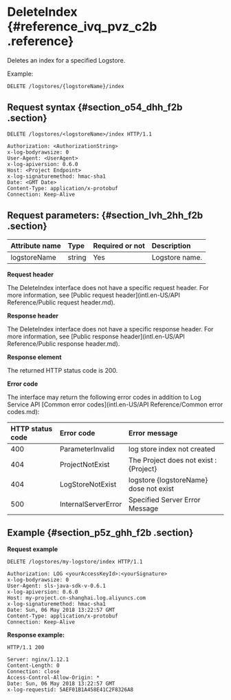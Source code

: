 # DeleteIndex {#reference_ivq_pvz_c2b .reference}

Deletes an index for a specified Logstore.

Example:

```
DELETE /logstores/{logstoreName}/index
```

## Request syntax {#section_o54_dhh_f2b .section}

```
DELETE /logstores/<logstoreName>/index HTTP/1.1

Authorization: <AuthorizationString>
x-log-bodyrawsize: 0
User-Agent: <UserAgent>
x-log-apiversion: 0.6.0
Host: <Project Endpoint>
x-log-signaturemethod: hmac-sha1
Date: <GMT Date>
Content-Type: application/x-protobuf
Connection: Keep-Alive
```

## Request parameters: {#section_lvh_2hh_f2b .section}

|**Attribute name**|**Type**|**Required or not**|**Description**|
|:-----------------|:-------|:------------------|:--------------|
|logstoreName|string|Yes|Logstore name.|

 **Request header** 

The DeleteIndex interface does not have a specific request header. For more information, see [Public request header](intl.en-US/API Reference/Public request header.md).

 **Response header** 

The DeleteIndex interface does not have a specific response header. For more information, see [Public response header](intl.en-US/API Reference/Public response header.md).

 **Response element** 

The returned HTTP status code is 200.

 **Error code** 

The interface may return the following error codes in addition to Log Service API [Common error codes](intl.en-US/API Reference/Common error codes.md):

|HTTP status code|Error code|Error message|
|:---------------|:---------|:------------|
|400|ParameterInvalid|log store index not created|
|404|ProjectNotExist|The Project does not exist : \{Project\}|
|404|LogStoreNotExist|logstore \{logstoreName\} dose not exist|
|500|InternalServerError|Specified Server Error Message|

## Example {#section_p5z_ghh_f2b .section}

**Request example** 

```
DELETE /logstores/my-logstore/index HTTP/1.1

Authorization: LOG <yourAccessKeyId>:<yourSignature>
x-log-bodyrawsize: 0
User-Agent: sls-java-sdk-v-0.6.1
x-log-apiversion: 0.6.0
Host: my-project.cn-shanghai.log.aliyuncs.com
x-log-signaturemethod: hmac-sha1
Date: Sun, 06 May 2018 13:22:57 GMT
Content-Type: application/x-protobuf
Connection: Keep-Alive
```

**Response example:** 

```
HTTP/1.1 200

Server: nginx/1.12.1
Content-Length: 0
Connection: close
Access-Control-Allow-Origin: *
Date: Sun, 06 May 2018 13:22:57 GMT
x-log-requestid: 5AEF01B1A458E41C2F8326A8
```


